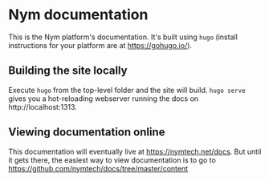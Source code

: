# Nym documentation

This is the Nym platform's documentation. It's built using `hugo` (install instructions for your platform are at https://gohugo.io/).

## Building the site locally

Execute `hugo` from the top-level folder and the site will build. `hugo serve` gives you a hot-reloading webserver running the docs on http://localhost:1313.

## Viewing documentation online

This documentation will eventually live at https://nymtech.net/docs. But until it gets there, the easiest way to view documentation is to go to https://github.com/nymtech/docs/tree/master/content
